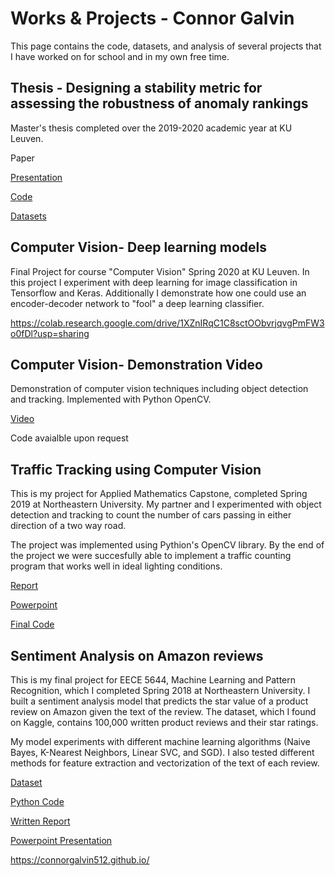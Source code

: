 # Works & Projects - Connor Galvin

This page contains the code, datasets, and analysis of several projects that I have worked on for school and in my own free time.


## Thesis - Designing a stability metric for assessing the robustness of anomaly rankings

Master's thesis completed over the 2019-2020 academic year at KU Leuven. 

Paper

[Presentation](galvin_thesis_presentation.pdf)

[Code](thesis_code.zip)

[Datasets](Datasets.zip)


## Computer Vision- Deep learning models

Final Project for course "Computer Vision" Spring 2020 at KU Leuven. In this project I experiment with deep learning for image classification in Tensorflow and Keras. Additionally I demonstrate how one could use an encoder-decoder network to "fool" a deep learning classifier. 

https://colab.research.google.com/drive/1XZnIRqC1C8sctOObvrjqvgPmFW3o0fDl?usp=sharing


## Computer Vision- Demonstration Video

Demonstration of computer vision techniques including object detection and tracking. Implemented with Python OpenCV. 

[Video](cv_demonstration.mp4)

Code avaialble upon request


## Traffic Tracking using Computer Vision

This is my project for Applied Mathematics Capstone, completed Spring 2019 at Northeastern University. My partner and I experimented with object detection and tracking to count the number of cars passing in either direction of a two way road.  

The project was implemented using Pythion's OpenCV library. By the end of the project we were succesfully able to implement a traffic counting program that works well in ideal lighting conditions. 

[Report](final_report_galvin_joseph.pdf)

[Powerpoint](galvin_joseph_project_final_ppt.pptx)

[Final Code](main.py)


## Sentiment Analysis on Amazon reviews

This is my final project for EECE 5644, Machine Learning and Pattern Recognition, which I completed Spring 2018 at Northeastern University. I built a sentiment analysis model that predicts the star value of a product review on Amazon given the text of the review. The dataset, which I found on Kaggle, contains 100,000 written product reviews and their star ratings. 

My model experiments with different machine learning algorithms (Naive Bayes, K-Nearest Neighbors, Linear SVC, and SGD). I also tested different methods for feature extraction and vectorization of the text of each review. 

[Dataset](amazon_reviews.csv)

[Python Code](Sentiment-Model.py)

[Written Report](galvin-setiment-analysis-report.pdf)

[Powerpoint Presentation](galvin-sentiment-analysis-ppt.pptx)


https://connorgalvin512.github.io/
